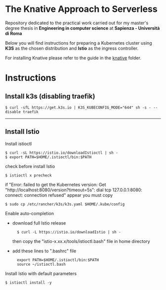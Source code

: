 # **The Knative Approach to Serverless**

Repository dedicated to the practical work carried out for my master's degree thesis in **Engineering in computer science** at **Sapienza - Università di Roma**

Below you will find instructions for preparing a Kubernetes cluster using **K3S** as the chosen distribution and **Istio** as the ingress controller.

For installing Knative please refer to the guide in the [knative](knative) folder.

# Instructions

## Install k3s (disabling traefik)

    $ curl -sfL https://get.k3s.io | K3S_KUBECONFIG_MODE="644" sh -s - --disable traefik
***

## Install Istio

Install istioctl

    $ curl -sL https://istio.io/downloadIstioctl | sh -
    $ export PATH=$HOME/.istioctl/bin:$PATH

check before install Istio

    $ istioctl x precheck

if "Error: failed to get the Kubernetes version: Get "http://localhost:8080/version?timeout=5s": dial tcp 127.0.0.1:8080: connect: connection refused" appear you must copy

    $ sudo cp /etc/rancher/k3s/k3s.yaml $HOME/.kube/config

Enable auto-completion

- download full Istio release

        $ curl -L https://istio.io/downloadIstio | sh -
    
    then copy the "istio-x.xx.x/tools/istioctl.bash" file in home directory
- add these lines to ".bashrc" file
 
        export PATH=$HOME/.istioctl/bin:$PATH
        source ~/istioctl.bash

Install Istio with default parameters

    $ istioctl install -y